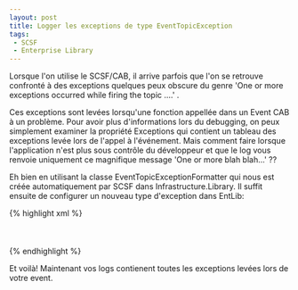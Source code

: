```yaml
---
layout: post
title: Logger les exceptions de type EventTopicException
tags:
 - SCSF
 - Enterprise Library
---
```


Lorsque l'on utilise le SCSF/CAB, il arrive parfois que l'on se retrouve confronté à des exceptions quelques peux obscure du genre 'One or more exceptions occurred while firing the topic ....' .

Ces exceptions sont levées lorsqu'une fonction appellée dans un Event CAB à un problème.
Pour avoir plus d'informations lors du debugging, on peux simplement examiner la propriété Exceptions qui contient un tableau des exceptions levée lors de l'appel à l'événement.
Mais comment faire lorsque l'application n'est plus sous contrôle du développeur et que le log vous renvoie uniquement ce magnifique message 'One or more blah blah...' ??

Eh bien en utilisant la classe EventTopicExceptionFormatter qui nous est créée automatiquement par SCSF dans Infrastructure.Library. Il suffit ensuite de configurer un nouveau type d'exception dans EntLib:

{% highlight xml %}
<exceptionHandling>
  <exceptionPolicies>
    <add name="Default Policy">
    <exceptionTypes>
      <add type="Microsoft.Practices.CompositeUI.EventBroker.EventTopicException, Microsoft.Practices.CompositeUI, Version=1.0.51205.0, Culture=neutral, PublicKeyToken=31bf3856ad364e35"
          postHandlingAction="NotifyRethrow" name="EventTopicException">          
          <exceptionHandlers>            
            <add logCategory="General" eventId="100" severity="Error" title="GMS Exception Handling"
                 formatterType="YourNamespace.Infrastructure.Library.EntLib.EventTopicExceptionFormatter, Infrastructure.Library"              
                 priority="0" type="Microsoft.Practices.EnterpriseLibrary.ExceptionHandling.Logging.LoggingExceptionHandler, Microsoft.Practices.EnterpriseLibrary.ExceptionHandling.Logging, Version=3.1.0.0, Culture=neutral, PublicKeyToken=b03f5f7f11d50a3a"              
                 name="Logging Handler" />          
          </exceptionHandlers>
      </add>
    </exceptionTypes>
    </add>  
  </exceptionPolicies>
 </exceptionHandling>
{% endhighlight %}

Et voilà! Maintenant vos logs contienent toutes les exceptions levées lors de votre event.
